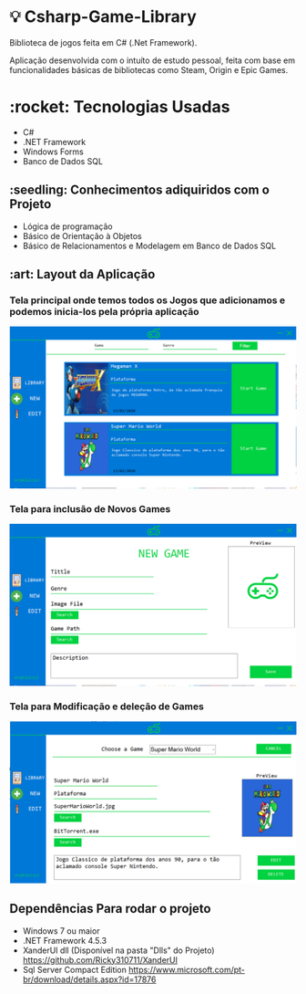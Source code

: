 # :bulb: Csharp-Game-Library

Biblioteca de jogos feita em C# (.Net Framework).


<p>Aplicação desenvolvida com o intuíto de estudo pessoal, feita com base em funcionalidades básicas de bibliotecas como Steam, Origin e Epic Games.</p>


<h1>:rocket: Tecnologias Usadas</h1>

-  C#
- .NET Framework
-  Windows Forms
-  Banco de Dados SQL

<h2>:seedling: Conhecimentos adiquiridos com o Projeto</h2>

- Lógica de programação
- Básico de Orientação à Objetos
- Básico de Relacionamentos e Modelagem em Banco de Dados SQL

<h2>:art: Layout da Aplicação</h2>

<h3>Tela principal onde temos todos os Jogos que adicionamos e podemos inicia-los pela própria aplicação</h3>
<img src="images/Library.png" width="900">

<h3>Tela para inclusão de Novos Games</h3>
<img src="images/NewGame.png" width="900">

<h3>Tela para Modificação e deleção de Games</h3>
<img src="images/Edit.png" width="900">

<h2>Dependências Para rodar o projeto</h2>

- Windows 7 ou maior
- .NET Framework 4.5.3
- XanderUI dll (Disponível na pasta "Dlls" do Projeto) <https://github.com/Ricky310711/XanderUI>
- Sql Server Compact Edition <https://www.microsoft.com/pt-br/download/details.aspx?id=17876>
